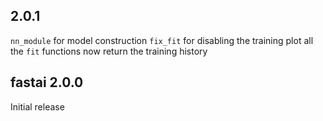 
## 2.0.1

```nn_module``` for model construction
```fix_fit``` for disabling the training plot
all the ```fit``` functions now return the training history


## fastai 2.0.0

Initial release



